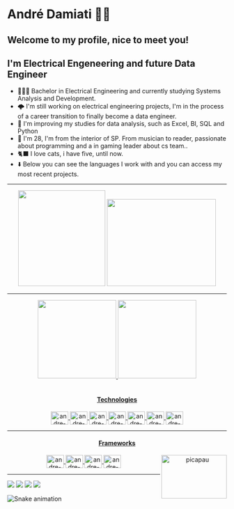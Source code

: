# André Damiati 🤘🏽
## Welcome to my profile, nice to meet you!
## I'm Electrical Engeneering and future Data Engineer


- 👨🏽‍💻 Bachelor in Electrical Engineering and currently studying Systems Analysis and Development.
- 🌩️ I'm still working on electrical engineering projects, I'm in the process of a career transition to finally become a data engineer.
- 🐍 I'm improving my studies for data analysis, such as Excel, BI, SQL and Python
- 🤠 I'm 28, I'm from the interior of SP. From musician to reader, passionate about programming and a in gaming leader about cs team..
- 🐈‍⬛ I love cats, i have five, until now.
- ⬇️ Below you can see the languages ​​I work with and you can access my most recent projects.

<hr>
<div align="center" style="display: inline_block">
  <img height="220px" width="200px"  src="https://spotify-github-profile.vercel.app/api/view?uid=andredamiati&cover_image=true&theme=compact&show_offline=false&background_color=121212&interchange=false)](https://github.com/kittinan/spotify-github-profile">
  <img height="200px" width="250px"  src="https://github.com/damiatiandre/damiatiandre/assets/88345299/94938147-772d-4d3e-83a8-8f7cc4349e20"> 
</div>

<hr>

<div align="center">
  <a href="https://github.com/damiatiandre">
  <img height="180em" src="https://github-readme-stats.vercel.app/api?username=damiatiandre&show_icons=true&theme=aura&include_all_commits=true&count_private=true"/>
  <img height="180em" src="https://github-readme-stats.vercel.app/api/top-langs/?username=damiatiandre&layout=compact&langs_count=7&theme=aura"/>
</div>
    
<div style="display: inline_block" align="center"><br>
  <h4>Technologies</h4>
  <img align="center" alt="andre-Python" height="30" width="40" src="https://github.com/damiatiandre/damiatiandre/assets/88345299/b755636b-1c13-46ed-a9f7-6b94cf7cd6dc">
  <img align="center" alt="andre-HTML" height="30" width="40" src="https://github.com/damiatiandre/damiatiandre/assets/88345299/78f34095-0753-49fe-bcf3-852b7c79114b">
  <img align="center" alt="andre-CSS" height="30" width="40" src="https://github.com/damiatiandre/damiatiandre/assets/88345299/92a02d99-85c5-4536-9281-b61fbb0f256b">
  <img align="center" alt="andre-Js" height="30" width="40" src="https://github.com/damiatiandre/damiatiandre/assets/88345299/8b3c7942-13fe-4dd9-97a9-e00eec09aeff">
  <img align="center" alt="andre-Ts" height="30" width="40" src="https://github.com/damiatiandre/damiatiandre/assets/88345299/932d1e55-74c0-4c4c-a948-ad3de7c2da2b">
  <img align="center" alt="andre-C#" height="30" width="40" src="https://github.com/damiatiandre/damiatiandre/assets/88345299/cfa793af-9754-4545-97f0-aa26e053a704">
  <img align="center" alt="andre-C" height="30" width="40" src="https://github.com/damiatiandre/damiatiandre/assets/88345299/f2262904-e93a-4ced-a595-9805345ebe2d">
  <hr> 
  <h4>Frameworks</h4>
  <img align="center" alt="andre-React" height="30" width="40" src="https://github.com/damiatiandre/damiatiandre/assets/88345299/63397d42-039f-4a9c-84f0-598b71403000">
  <img align="center" alt="andre-Angular" height="30" width="40" src="https://github.com/damiatiandre/damiatiandre/assets/88345299/2b79e2fb-dd89-4343-9949-b7fc28c034a4">
  <img align="center" alt="andre-Vue" height="30" width="40" src="https://github.com/damiatiandre/damiatiandre/assets/88345299/917274e7-afc4-4f56-b080-5ab7cd4cda31">
  <img align="center" alt="andre-Bootstrap" height="30" width="40" src="https://github.com/damiatiandre/damiatiandre/assets/88345299/a2eebf47-cde6-49e6-a9fd-25f7d4df5197">
  
  <img align="right" alt="picapau" height="100" width="150" src="https://github.com/damiatiandre/damiatiandre/assets/88345299/30cc586d-e549-4eb6-8b70-7bc7ae055892">

</div>
<hr>
<div> 
  <a href="https://instagram.com/andredamiati" target="_blank"><img src="https://img.shields.io/badge/-Instagram-%23E4405F?style=for-the-badge&logo=instagram&logoColor=white" target="_blank"></a>
 	<a href="https://www.twitch.tv/Perna_tv" target="_blank"><img src="https://img.shields.io/badge/Twitch-9146FF?style=for-the-badge&logo=twitch&logoColor=white" target="_blank"></a>
  <a href = "mailto:andredamiati@hotmail.com"><img src="https://img.shields.io/badge/-Gmail-%23333?style=for-the-badge&logo=gmail&logoColor=white" target="_blank"></a>
  <a href="https://www.linkedin.com/in/andr%C3%A9-damiati/" target="_blank"><img src="https://img.shields.io/badge/-LinkedIn-%230077B5?style=for-the-badge&logo=linkedin&logoColor=white" target="_blank"></a> 

    
 
  ![Snake animation](https://github.com/damiatiandre/damiatiandre/blob/output/github-contribution-grid-snake.svg)
 
</div>




